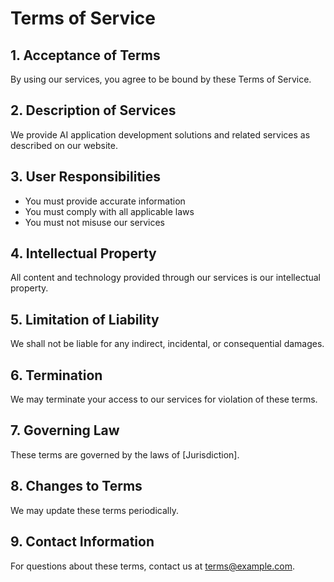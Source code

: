 # Terms of Service

## 1. Acceptance of Terms
By using our services, you agree to be bound by these Terms of Service.

## 2. Description of Services
We provide AI application development solutions and related services as described on our website.

## 3. User Responsibilities
- You must provide accurate information
- You must comply with all applicable laws
- You must not misuse our services

## 4. Intellectual Property
All content and technology provided through our services is our intellectual property.

## 5. Limitation of Liability
We shall not be liable for any indirect, incidental, or consequential damages.

## 6. Termination
We may terminate your access to our services for violation of these terms.

## 7. Governing Law
These terms are governed by the laws of [Jurisdiction].

## 8. Changes to Terms
We may update these terms periodically.

## 9. Contact Information
For questions about these terms, contact us at terms@example.com.